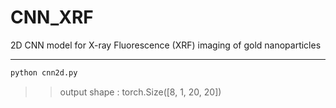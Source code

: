 # CNN_XRF
2D CNN model for X-ray Fluorescence (XRF) imaging of gold nanoparticles

---

```bash
python cnn2d.py
```
>> output shape : torch.Size([8, 1, 20, 20])
